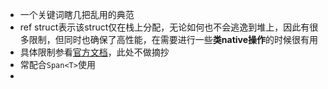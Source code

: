 - 一个关键词瞎几把乱用的典范
- ref struct表示该struct仅在栈上分配，无论如何也不会逃逸到堆上，因此有很多限制，但同时也确保了高性能，在需要进行一些**类native操作**的时候很有用
- 具体限制参看[官方文档](https://learn.microsoft.com/en-us/dotnet/csharp/language-reference/builtin-types/ref-struct)，此处不做摘抄
- 常配合`Span<T>`使用
-